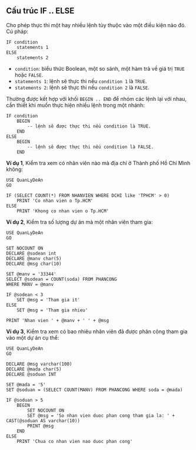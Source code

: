## Cấu trúc IF .. ELSE 
Cho phép thực thi một hay nhiều lệnh tùy thuộc vào một điều kiện nào đó.  
Cú pháp:
``` tsql
IF condition
    statements 1
ELSE 
    statements 2
```
- `condition`: biểu thức Boolean, một so sánh, một hàm trả về giá trị `TRUE` hoặc `FALSE`.
- `statements 1`: lệnh sẽ thực thi nếu `condition 1` là `TRUE`.
- `statements 2`: lệnh sẽ thực thi nếu `condition 2` là `FALSE`.  

Thường được kết hợp với khối `BEGIN .. END` để nhóm các lệnh lại với nhau, cần thiết khi muốn thực hiện nhiều lệnh trong một nhánh:
``` tsql
IF condition
    BEGIN
        -- lệnh sẽ được thực thi nếu condition là TRUE.
    END
ELSE
    BEGIN
        -- lệnh sẽ được thực thi nếu condition là FALSE.
    END
```

**Ví dụ 1**, Kiểm tra xem có nhân viên nào mà địa chỉ ở Thành phố Hồ Chí Minh không:
```tsql
USE QuanLyDeAn
GO

IF (SELECT COUNT(*) FROM NHANVIEN WHERE DCHI like 'TPHCM' > 0)
    PRINT 'Co nhan vien o Tp.HCM'
ELSE
    PRINT 'Khong co nhan vien o Tp.HCM'
```

**Ví dụ 2**, Kiểm tra số lượng dự án mà một nhân viên tham gia:
```tsql 
USE QuanLyDeAn
GO

SET NOCOUNT ON 
DECLARE @sodean int
DECLARE @manv char(5)
DECLARE @msg char(10)

SET @manv = '33344'
SELECT @sodean = COUNT(soda) FROM PHANCONG
WHERE MANV = @manv

IF @sodean < 3
    SET @msg = 'Tham gia it'
ELSE
    SET @msg = 'Tham gia nhieu'

PRINT 'Nhan vien ' + @manv + ' ' + @msg
```

**Ví dụ 3**, Kiểm tra xem có bao nhiêu nhân viên đã được phân công tham gia vào một dự án cụ thể:
``` tsql
USE QuanLyDeAn
GO

DECLARE @msg varchar(100)
DECLARE @mada char(5)
DECLARE @soduan INT

SET @mada = '5'
SET @soduan = (SELECT COUNT(MANV) FROM PHANCONG WHERE soda = @mada)

IF @soduan > 5
    BEGIN 
        SET NOCOUNT ON
        SET @msg = 'So nhan vien duoc phan cong tham gia la: ' + CAST(@soduan AS varchar(10))
        PRINT @msg
    END
ELSE
    PRINT 'Chua co nhan vien nao duoc phan cong'
```
